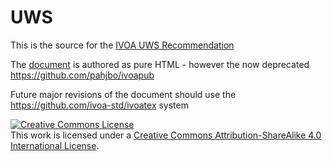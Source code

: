 # UWS

This is the source for the [IVOA UWS Recommendation](http://www.ivoa.net/documents/UWS/index.html)

The [document](UWS.html) is authored as pure HTML - however the now deprecated https://github.com/pahjbo/ivoapub

Future major revisions of the document should use the https://github.com/ivoa-std/ivoatex system

<a rel="license" href="http://creativecommons.org/licenses/by-sa/4.0/">
  <img alt="Creative Commons License" style="border-width:0" src="https://i.creativecommons.org/l/by-sa/4.0/88x31.png" /></a>
  <br />
  This work is licensed under a <a rel="license" href="http://creativecommons.org/licenses/by-sa/4.0/">
  Creative Commons Attribution-ShareAlike 4.0 International License</a>.
  
